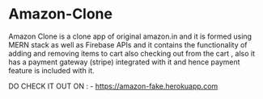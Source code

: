 # Amazon-Clone

Amazon Clone is a clone app of original amazon.in and it is formed using MERN stack as well as Firebase APIs and it contains the functionality of adding and removing items to cart also checking out from the cart , also it has a payment gateway (stripe) integrated with it and hence payment feature is included with it. 

DO CHECK IT OUT ON : -  https://amazon-fake.herokuapp.com
